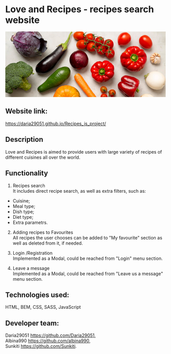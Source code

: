 # Love and Recipes - recipes search website <br/>
 <img src="assets/img/login-img.jpg" width=“100”/>
</div>

## Website link: <br/>
https://daria29051.github.io/Recipes_js_project/


## Description <br/>
Love and Recipes is aimed to provide users with large variety of recipes of different cuisines all over the world.

## Functionality <br/>
1. Recipes search <br/>
It includes direct recipe search, as well as extra filters, such as:
- Cuisine;
- Meal type;
- Dish type;
- Diet type;
- Extra parametrs.

2. Adding recipes to Favourites <br/>
All recipes the user chooses can be added to "My favourite" section as well as deleted from it, if needed.

3. Login /Registration <br/>
Implemented as a Modal, could be reached from "Login" menu section.

4. Leave a message <br/>
Implemented as a Modal, could be reached from "Leave us a message" menu section.

## Technologies used: <br/>
HTML, BEM, CSS, SASS, JavaScript <br/>

## Developer team: <br/>

Daria29051 https://github.com/Daria29051, <br/>
Albina990 https://github.com/albina990, <br/>
Sunkiti https://github.com/Sunkiti. <br/>
